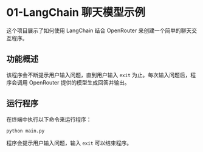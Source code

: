 # 01-LangChain 聊天模型示例

这个项目展示了如何使用 LangChain 结合 OpenRouter 来创建一个简单的聊天交互程序。

## 功能概述

该程序会不断提示用户输入问题，直到用户输入 `exit` 为止。每次输入问题后，程序会调用 OpenRouter 提供的模型生成回答并输出。

## 运行程序

在终端中执行以下命令来运行程序：

```bash
python main.py
```

程序会提示用户输入问题，输入 `exit` 可以结束程序。
